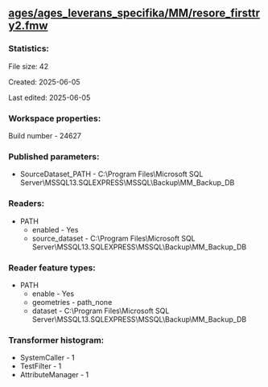 ﻿## [ages/ages_leverans_specifika/MM/resore_firsttry2.fmw](https://github.com/kicki58/kix_working_dir/blob/master/ages/ages_leverans_specifika/MM/resore_firsttry2.fmw)

### Statistics:
File size: 42

Created: 2025-06-05

Last edited: 2025-06-05


### Workspace properties:
Build number    - 24627

### Published parameters:
*  SourceDataset_PATH    -   C:\Program Files\Microsoft SQL Server\MSSQL13.SQLEXPRESS\MSSQL\Backup\MM_Backup_DB

### Readers:
*  PATH
    * enabled    -  Yes
    * source_dataset    -   C:\Program Files\Microsoft SQL Server\MSSQL13.SQLEXPRESS\MSSQL\Backup\MM_Backup_DB

### Reader feature types:
*  PATH
    * enable - Yes
    * geometries - path_none
    * dataset - C:\Program Files\Microsoft SQL Server\MSSQL13.SQLEXPRESS\MSSQL\Backup\MM_Backup_DB




### Transformer histogram:
*  SystemCaller    -   1
*  TestFilter    -   1
*  AttributeManager    -   1

